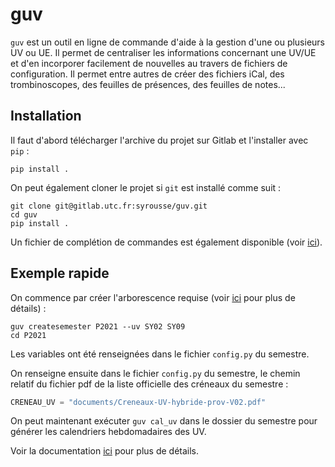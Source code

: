 # guv

`guv` est un outil en ligne de commande d'aide à la gestion d'une ou
plusieurs UV ou UE. Il permet de centraliser les informations
concernant une UV/UE et d'en incorporer facilement de nouvelles au
travers de fichiers de configuration. Il permet entre autres de créer
des fichiers iCal, des trombinoscopes, des feuilles de présences, des
feuilles de notes...

## Installation

Il faut d'abord télécharger l'archive du projet sur Gitlab et
l'installer avec `pip` :

``` shell
pip install .
```

On peut également cloner le projet si `git` est installé comme suit :

``` shell
git clone git@gitlab.utc.fr:syrousse/guv.git
cd guv
pip install .
```

Un fichier de complétion de commandes est également disponible (voir
[ici](#fichier-de-complétion)).

## Exemple rapide

On commence par créer l'arborescence requise (voir
[ici](#création-de-larborescence) pour plus de détails) :

``` shell
guv createsemester P2021 --uv SY02 SY09
cd P2021
```

Les variables ont été renseignées dans le fichier `config.py` du
semestre.

On renseigne ensuite dans le fichier `config.py` du semestre, le
chemin relatif du fichier pdf de la liste officielle des créneaux du
semestre :

``` python
CRENEAU_UV = "documents/Creneaux-UV-hybride-prov-V02.pdf"
```

On peut maintenant exécuter `guv cal_uv` dans le dossier du semestre
pour générer les calendriers hebdomadaires des UV.

Voir la documentation [ici](https://syrousse.gitlab.utc.fr/guv/) pour
plus de détails.
